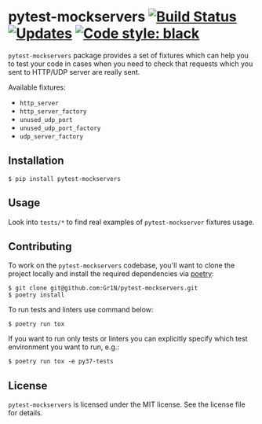 # pytest-mockservers [![Build Status](https://travis-ci.org/Gr1N/pytest-mockservers.svg?branch=master)](https://travis-ci.org/Gr1N/pytest-mockservers) [![Updates](https://pyup.io/repos/github/Gr1N/pytest-mockservers/shield.svg)](https://pyup.io/repos/github/Gr1N/pytest-mockservers/) [![Code style: black](https://img.shields.io/badge/code%20style-black-000000.svg)](https://github.com/ambv/black)

`pytest-mockservers` package provides a set of fixtures which can help you to test your code in cases when you need to check that requests which you sent to HTTP/UDP server are really sent.

Available fixtures:

* `http_server`
* `http_server_factory`
* `unused_udp_port`
* `unused_udp_port_factory`
* `udp_server_factory`

## Installation

    $ pip install pytest-mockservers

## Usage

Look into `tests/*` to find real examples of `pytest-mockserver` fixtures usage.

## Contributing

To work on the `pytest-mockservers` codebase, you'll want to clone the project locally and install the required dependencies via [poetry](https://poetry.eustace.io):

    $ git clone git@github.com:Gr1N/pytest-mockservers.git
    $ poetry install

To run tests and linters use command below:

    $ poetry run tox

If you want to run only tests or linters you can explicitly specify which test environment you want to run, e.g.:

    $ poetry run tox -e py37-tests

## License

`pytest-mockservers` is licensed under the MIT license. See the license file for details.
